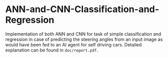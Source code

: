 # ANN-and-CNN-Classification-and-Regression
Implementation of both ANN and CNN for task of simple classification and regression in case of predicting the steering angles from an input image as would have been fed to an AI agent for self driving cars. Detailed explanation can be found in `doc/report.pdf`.
